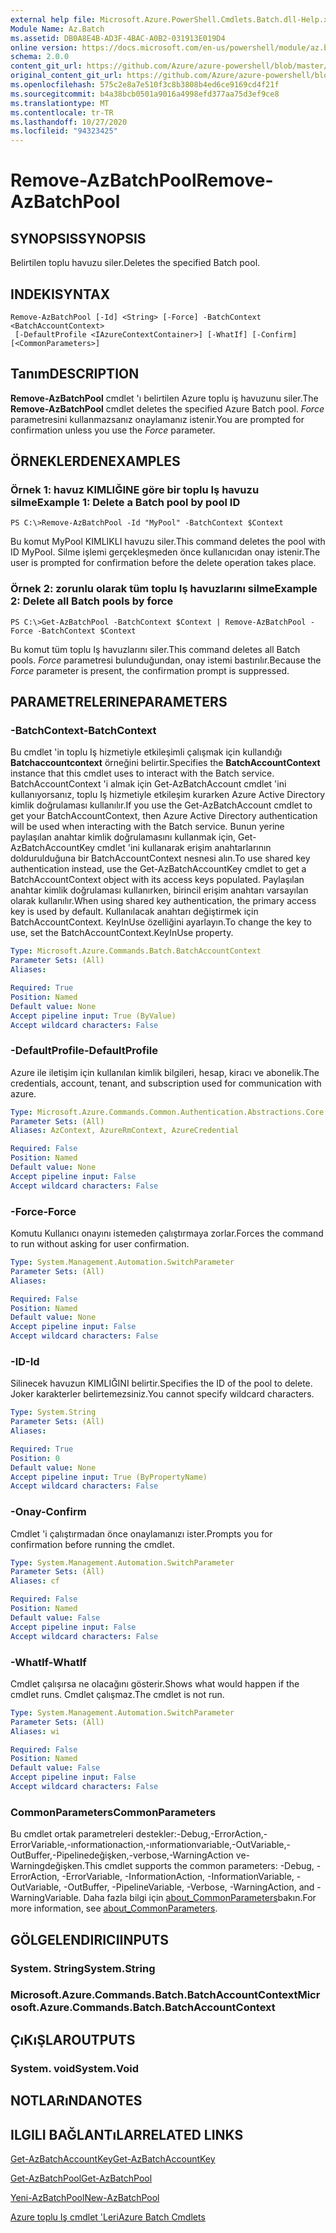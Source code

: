 ```yaml
---
external help file: Microsoft.Azure.PowerShell.Cmdlets.Batch.dll-Help.xml
Module Name: Az.Batch
ms.assetid: DB0A8E4B-AD3F-4BAC-A0B2-031913E019D4
online version: https://docs.microsoft.com/en-us/powershell/module/az.batch/remove-azbatchpool
schema: 2.0.0
content_git_url: https://github.com/Azure/azure-powershell/blob/master/src/Batch/Batch/help/Remove-AzBatchPool.md
original_content_git_url: https://github.com/Azure/azure-powershell/blob/master/src/Batch/Batch/help/Remove-AzBatchPool.md
ms.openlocfilehash: 575c2e8a7e510f3c8b3808b4ed6ce9169cd4f21f
ms.sourcegitcommit: b4a38bcb0501a9016a4998efd377aa75d3ef9ce8
ms.translationtype: MT
ms.contentlocale: tr-TR
ms.lasthandoff: 10/27/2020
ms.locfileid: "94323425"
---
```

# <span data-ttu-id="85db2-101">Remove-AzBatchPool</span><span class="sxs-lookup"><span data-stu-id="85db2-101">Remove-AzBatchPool</span></span>

## <span data-ttu-id="85db2-102">SYNOPSIS</span><span class="sxs-lookup"><span data-stu-id="85db2-102">SYNOPSIS</span></span>
<span data-ttu-id="85db2-103">Belirtilen toplu havuzu siler.</span><span class="sxs-lookup"><span data-stu-id="85db2-103">Deletes the specified Batch pool.</span></span>

## <span data-ttu-id="85db2-104">INDEKI</span><span class="sxs-lookup"><span data-stu-id="85db2-104">SYNTAX</span></span>

```
Remove-AzBatchPool [-Id] <String> [-Force] -BatchContext <BatchAccountContext>
 [-DefaultProfile <IAzureContextContainer>] [-WhatIf] [-Confirm] [<CommonParameters>]
```

## <span data-ttu-id="85db2-105">Tanım</span><span class="sxs-lookup"><span data-stu-id="85db2-105">DESCRIPTION</span></span>
<span data-ttu-id="85db2-106">**Remove-AzBatchPool** cmdlet 'ı belirtilen Azure toplu iş havuzunu siler.</span><span class="sxs-lookup"><span data-stu-id="85db2-106">The **Remove-AzBatchPool** cmdlet deletes the specified Azure Batch pool.</span></span>
<span data-ttu-id="85db2-107">*Force* parametresini kullanmazsanız onaylamanız istenir.</span><span class="sxs-lookup"><span data-stu-id="85db2-107">You are prompted for confirmation unless you use the *Force* parameter.</span></span>

## <span data-ttu-id="85db2-108">ÖRNEKLERDEN</span><span class="sxs-lookup"><span data-stu-id="85db2-108">EXAMPLES</span></span>

### <span data-ttu-id="85db2-109">Örnek 1: havuz KIMLIĞINE göre bir toplu Iş havuzu silme</span><span class="sxs-lookup"><span data-stu-id="85db2-109">Example 1: Delete a Batch pool by pool ID</span></span>
```
PS C:\>Remove-AzBatchPool -Id "MyPool" -BatchContext $Context
```

<span data-ttu-id="85db2-110">Bu komut MyPool KIMLIKLI havuzu siler.</span><span class="sxs-lookup"><span data-stu-id="85db2-110">This command deletes the pool with ID MyPool.</span></span>
<span data-ttu-id="85db2-111">Silme işlemi gerçekleşmeden önce kullanıcıdan onay istenir.</span><span class="sxs-lookup"><span data-stu-id="85db2-111">The user is prompted for confirmation before the delete operation takes place.</span></span>

### <span data-ttu-id="85db2-112">Örnek 2: zorunlu olarak tüm toplu Iş havuzlarını silme</span><span class="sxs-lookup"><span data-stu-id="85db2-112">Example 2: Delete all Batch pools by force</span></span>
```
PS C:\>Get-AzBatchPool -BatchContext $Context | Remove-AzBatchPool -Force -BatchContext $Context
```

<span data-ttu-id="85db2-113">Bu komut tüm toplu Iş havuzlarını siler.</span><span class="sxs-lookup"><span data-stu-id="85db2-113">This command deletes all Batch pools.</span></span>
<span data-ttu-id="85db2-114">*Force* parametresi bulunduğundan, onay istemi bastırılır.</span><span class="sxs-lookup"><span data-stu-id="85db2-114">Because the *Force* parameter is present, the confirmation prompt is suppressed.</span></span>

## <span data-ttu-id="85db2-115">PARAMETRELERINE</span><span class="sxs-lookup"><span data-stu-id="85db2-115">PARAMETERS</span></span>

### <span data-ttu-id="85db2-116">-BatchContext</span><span class="sxs-lookup"><span data-stu-id="85db2-116">-BatchContext</span></span>
<span data-ttu-id="85db2-117">Bu cmdlet 'in toplu Iş hizmetiyle etkileşimli çalışmak için kullandığı **Batchaccountcontext** örneğini belirtir.</span><span class="sxs-lookup"><span data-stu-id="85db2-117">Specifies the **BatchAccountContext** instance that this cmdlet uses to interact with the Batch service.</span></span>
<span data-ttu-id="85db2-118">BatchAccountContext 'i almak için Get-AzBatchAccount cmdlet 'ini kullanıyorsanız, toplu Iş hizmetiyle etkileşim kurarken Azure Active Directory kimlik doğrulaması kullanılır.</span><span class="sxs-lookup"><span data-stu-id="85db2-118">If you use the Get-AzBatchAccount cmdlet to get your BatchAccountContext, then Azure Active Directory authentication will be used when interacting with the Batch service.</span></span> <span data-ttu-id="85db2-119">Bunun yerine paylaşılan anahtar kimlik doğrulamasını kullanmak için, Get-AzBatchAccountKey cmdlet 'ini kullanarak erişim anahtarlarının doldurulduğuna bir BatchAccountContext nesnesi alın.</span><span class="sxs-lookup"><span data-stu-id="85db2-119">To use shared key authentication instead, use the Get-AzBatchAccountKey cmdlet to get a BatchAccountContext object with its access keys populated.</span></span> <span data-ttu-id="85db2-120">Paylaşılan anahtar kimlik doğrulaması kullanırken, birincil erişim anahtarı varsayılan olarak kullanılır.</span><span class="sxs-lookup"><span data-stu-id="85db2-120">When using shared key authentication, the primary access key is used by default.</span></span> <span data-ttu-id="85db2-121">Kullanılacak anahtarı değiştirmek için BatchAccountContext. KeyInUse özelliğini ayarlayın.</span><span class="sxs-lookup"><span data-stu-id="85db2-121">To change the key to use, set the BatchAccountContext.KeyInUse property.</span></span>

```yaml
Type: Microsoft.Azure.Commands.Batch.BatchAccountContext
Parameter Sets: (All)
Aliases:

Required: True
Position: Named
Default value: None
Accept pipeline input: True (ByValue)
Accept wildcard characters: False
```

### <span data-ttu-id="85db2-122">-DefaultProfile</span><span class="sxs-lookup"><span data-stu-id="85db2-122">-DefaultProfile</span></span>
<span data-ttu-id="85db2-123">Azure ile iletişim için kullanılan kimlik bilgileri, hesap, kiracı ve abonelik.</span><span class="sxs-lookup"><span data-stu-id="85db2-123">The credentials, account, tenant, and subscription used for communication with azure.</span></span>

```yaml
Type: Microsoft.Azure.Commands.Common.Authentication.Abstractions.Core.IAzureContextContainer
Parameter Sets: (All)
Aliases: AzContext, AzureRmContext, AzureCredential

Required: False
Position: Named
Default value: None
Accept pipeline input: False
Accept wildcard characters: False
```

### <span data-ttu-id="85db2-124">-Force</span><span class="sxs-lookup"><span data-stu-id="85db2-124">-Force</span></span>
<span data-ttu-id="85db2-125">Komutu Kullanıcı onayını istemeden çalıştırmaya zorlar.</span><span class="sxs-lookup"><span data-stu-id="85db2-125">Forces the command to run without asking for user confirmation.</span></span>

```yaml
Type: System.Management.Automation.SwitchParameter
Parameter Sets: (All)
Aliases:

Required: False
Position: Named
Default value: None
Accept pipeline input: False
Accept wildcard characters: False
```

### <span data-ttu-id="85db2-126">-ID</span><span class="sxs-lookup"><span data-stu-id="85db2-126">-Id</span></span>
<span data-ttu-id="85db2-127">Silinecek havuzun KIMLIĞINI belirtir.</span><span class="sxs-lookup"><span data-stu-id="85db2-127">Specifies the ID of the pool to delete.</span></span>
<span data-ttu-id="85db2-128">Joker karakterler belirtemezsiniz.</span><span class="sxs-lookup"><span data-stu-id="85db2-128">You cannot specify wildcard characters.</span></span>

```yaml
Type: System.String
Parameter Sets: (All)
Aliases:

Required: True
Position: 0
Default value: None
Accept pipeline input: True (ByPropertyName)
Accept wildcard characters: False
```

### <span data-ttu-id="85db2-129">-Onay</span><span class="sxs-lookup"><span data-stu-id="85db2-129">-Confirm</span></span>
<span data-ttu-id="85db2-130">Cmdlet 'i çalıştırmadan önce onaylamanızı ister.</span><span class="sxs-lookup"><span data-stu-id="85db2-130">Prompts you for confirmation before running the cmdlet.</span></span>

```yaml
Type: System.Management.Automation.SwitchParameter
Parameter Sets: (All)
Aliases: cf

Required: False
Position: Named
Default value: False
Accept pipeline input: False
Accept wildcard characters: False
```

### <span data-ttu-id="85db2-131">-WhatIf</span><span class="sxs-lookup"><span data-stu-id="85db2-131">-WhatIf</span></span>
<span data-ttu-id="85db2-132">Cmdlet çalışırsa ne olacağını gösterir.</span><span class="sxs-lookup"><span data-stu-id="85db2-132">Shows what would happen if the cmdlet runs.</span></span>
<span data-ttu-id="85db2-133">Cmdlet çalışmaz.</span><span class="sxs-lookup"><span data-stu-id="85db2-133">The cmdlet is not run.</span></span>

```yaml
Type: System.Management.Automation.SwitchParameter
Parameter Sets: (All)
Aliases: wi

Required: False
Position: Named
Default value: False
Accept pipeline input: False
Accept wildcard characters: False
```

### <span data-ttu-id="85db2-134">CommonParameters</span><span class="sxs-lookup"><span data-stu-id="85db2-134">CommonParameters</span></span>
<span data-ttu-id="85db2-135">Bu cmdlet ortak parametreleri destekler:-Debug,-ErrorAction,-ErrorVariable,-ınformationaction,-ınformationvariable,-OutVariable,-OutBuffer,-Pipelinedeğişken,-verbose,-WarningAction ve-Warningdeğişken.</span><span class="sxs-lookup"><span data-stu-id="85db2-135">This cmdlet supports the common parameters: -Debug, -ErrorAction, -ErrorVariable, -InformationAction, -InformationVariable, -OutVariable, -OutBuffer, -PipelineVariable, -Verbose, -WarningAction, and -WarningVariable.</span></span> <span data-ttu-id="85db2-136">Daha fazla bilgi için [about_CommonParameters](http://go.microsoft.com/fwlink/?LinkID=113216)bakın.</span><span class="sxs-lookup"><span data-stu-id="85db2-136">For more information, see [about_CommonParameters](http://go.microsoft.com/fwlink/?LinkID=113216).</span></span>

## <span data-ttu-id="85db2-137">GÖLGELENDIRICI</span><span class="sxs-lookup"><span data-stu-id="85db2-137">INPUTS</span></span>

### <span data-ttu-id="85db2-138">System. String</span><span class="sxs-lookup"><span data-stu-id="85db2-138">System.String</span></span>

### <span data-ttu-id="85db2-139">Microsoft.Azure.Commands.Batch.BatchAccountContext</span><span class="sxs-lookup"><span data-stu-id="85db2-139">Microsoft.Azure.Commands.Batch.BatchAccountContext</span></span>

## <span data-ttu-id="85db2-140">ÇıKıŞLAR</span><span class="sxs-lookup"><span data-stu-id="85db2-140">OUTPUTS</span></span>

### <span data-ttu-id="85db2-141">System. void</span><span class="sxs-lookup"><span data-stu-id="85db2-141">System.Void</span></span>

## <span data-ttu-id="85db2-142">NOTLARıNDA</span><span class="sxs-lookup"><span data-stu-id="85db2-142">NOTES</span></span>

## <span data-ttu-id="85db2-143">ILGILI BAĞLANTıLAR</span><span class="sxs-lookup"><span data-stu-id="85db2-143">RELATED LINKS</span></span>

[<span data-ttu-id="85db2-144">Get-AzBatchAccountKey</span><span class="sxs-lookup"><span data-stu-id="85db2-144">Get-AzBatchAccountKey</span></span>](./Get-AzBatchAccountKey.md)

[<span data-ttu-id="85db2-145">Get-AzBatchPool</span><span class="sxs-lookup"><span data-stu-id="85db2-145">Get-AzBatchPool</span></span>](./Get-AzBatchPool.md)

[<span data-ttu-id="85db2-146">Yeni-AzBatchPool</span><span class="sxs-lookup"><span data-stu-id="85db2-146">New-AzBatchPool</span></span>](./New-AzBatchPool.md)

[<span data-ttu-id="85db2-147">Azure toplu Iş cmdlet 'Leri</span><span class="sxs-lookup"><span data-stu-id="85db2-147">Azure Batch Cmdlets</span></span>](/powershell/module/Az.Batch/)
